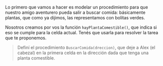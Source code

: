 Lo primero que vamos a hacer es modelar un procedimiento para que nuestro amigo aventurero pueda salir a buscar comida: básicamente plantas, que como ya dijimos, las representamos con bolitas verdes.

Nosotros creamos por vos la función `hayPlantaComestible()`, que indica si eso se cumple para la celda actual. Tenés que usarla para resolver la tarea que te proponemos.

> Definí el procedimiento `BuscarComida(dreccion)`, que deje a Alex (el cabezal) en la primera celda en la dirección dada que tenga una planta comestible.